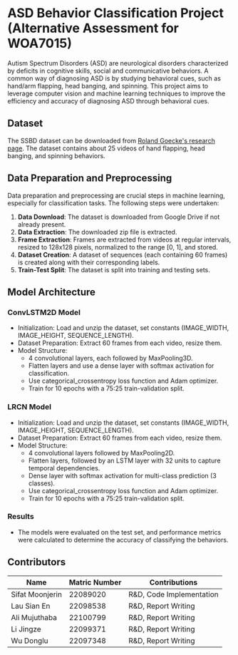 # ASD Behavior Classification Project (Alternative Assessment for WOA7015)

Autism Spectrum Disorders (ASD) are neurological disorders characterized by deficits in cognitive skills, social and communicative behaviors. A common way of diagnosing ASD is by studying behavioral cues, such as hand/arm flapping, head banging, and spinning. This project aims to leverage computer vision and machine learning techniques to improve the efficiency and accuracy of diagnosing ASD through behavioral cues.

## Dataset

The SSBD dataset can be downloaded from [Roland Goecke's research page](https://rolandgoecke.net/research/datasets/ssbd/). The dataset contains about 25 videos of hand flapping, head banging, and spinning behaviors.

## Data Preparation and Preprocessing

Data preparation and preprocessing are crucial steps in machine learning, especially for classification tasks. The following steps were undertaken:
1. **Data Download**: The dataset is downloaded from Google Drive if not already present.
2. **Data Extraction**: The downloaded zip file is extracted.
3. **Frame Extraction**: Frames are extracted from videos at regular intervals, resized to 128x128 pixels, normalized to the range [0, 1], and stored.
4. **Dataset Creation**: A dataset of sequences (each containing 60 frames) is created along with their corresponding labels.
5. **Train-Test Split**: The dataset is split into training and testing sets.

## Model Architecture

### ConvLSTM2D Model
- Initialization: Load and unzip the dataset, set constants (IMAGE_WIDTH, IMAGE_HEIGHT, SEQUENCE_LENGTH).
- Dataset Preparation: Extract 60 frames from each video, resize them.
- Model Structure:
  - 4 convolutional layers, each followed by MaxPooling3D.
  - Flatten layers and use a dense layer with softmax activation for classification.
  - Use categorical_crossentropy loss function and Adam optimizer.
  - Train for 10 epochs with a 75:25 train-validation split.

### LRCN Model
- Initialization: Load and unzip the dataset, set constants (IMAGE_WIDTH, IMAGE_HEIGHT, SEQUENCE_LENGTH).
- Dataset Preparation: Extract 60 frames from each video, resize them.
- Model Structure:
  - 4 convolutional layers followed by MaxPooling2D.
  - Flatten layers, followed by an LSTM layer with 32 units to capture temporal dependencies.
  - Dense layer with softmax activation for multi-class prediction (3 classes).
  - Use categorical_crossentropy loss function and Adam optimizer.
  - Train for 10 epochs with a 75:25 train-validation split.
 
### Results
- The models were evaluated on the test set, and performance metrics were calculated to determine the accuracy of classifying the behaviors.

## Contributors
| Name                 | Matric Number | Contributions                         |
|----------------------|---------------|---------------------------------------|
| Sifat Moonjerin      | 22089020      | R&D, Code Implementation              |
| Lau Sian En          | 22098538      | R&D, Report Writing                   |
| Ali Mujuthaba        | 22100799      | R&D, Report Writing                   |
| Li Jingze            | 22099371      | R&D, Report Writing                   |
| Wu Donglu            | 22097348      | R&D, Report Writing                   |
